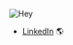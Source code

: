 ![Hey](https://github.com/KhaVNguyen/KhaVNguyen/blob/master/hey.gif)

- [LinkedIn](https://www.linkedin.com/in/khavnguyen/) 🌎  
